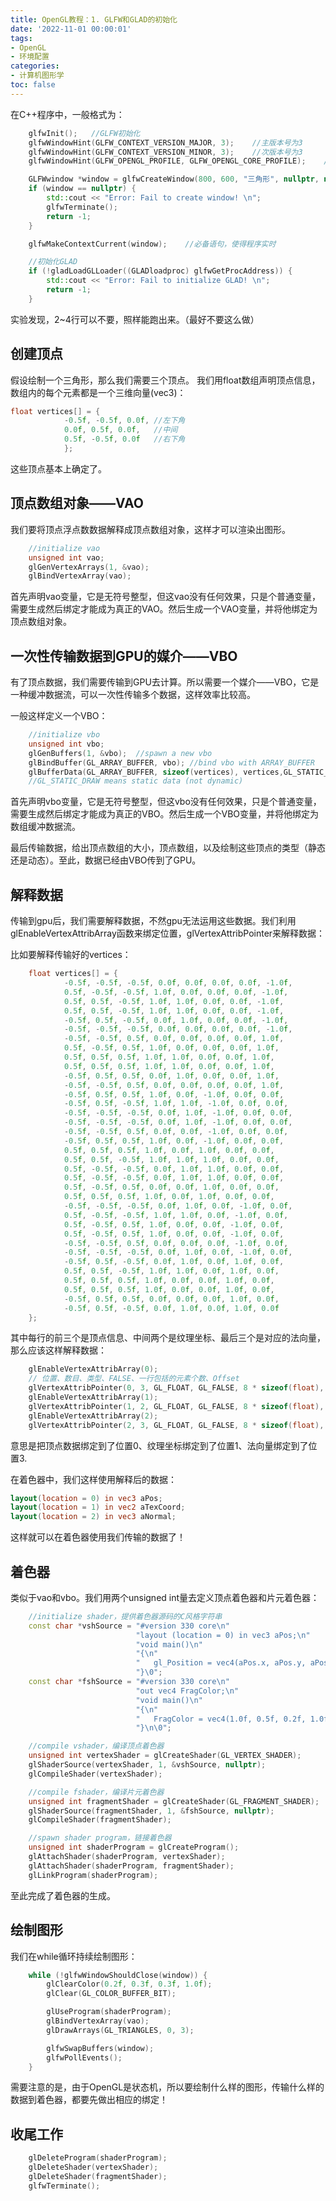```yaml
---
title: OpenGL教程：1. GLFW和GLAD的初始化
date: '2022-11-01 00:00:01'
tags: 
- OpenGL
- 环境配置
categories:
- 计算机图形学
toc: false
---
```


在C++程序中，一般格式为：

```cpp
    glfwInit();   //GLFW初始化
    glfwWindowHint(GLFW_CONTEXT_VERSION_MAJOR, 3);    //主版本号为3
    glfwWindowHint(GLFW_CONTEXT_VERSION_MINOR, 3);    //次版本号为3
    glfwWindowHint(GLFW_OPENGL_PROFILE, GLFW_OPENGL_CORE_PROFILE);    //声明核心

    GLFWwindow *window = glfwCreateWindow(800, 600, "三角形", nullptr, nullptr);       //创建窗口
    if (window == nullptr) {
        std::cout << "Error: Fail to create window! \n";
        glfwTerminate();
        return -1;
    }

    glfwMakeContextCurrent(window);    //必备语句，使得程序实时

    //初始化GLAD
    if (!gladLoadGLLoader((GLADloadproc) glfwGetProcAddress)) {
        std::cout << "Error: Fail to initialize GLAD! \n";
        return -1;
    }
```
<!--more-->
实验发现，2~4行可以不要，照样能跑出来。（最好不要这么做）

## 创建顶点

假设绘制一个三角形，那么我们需要三个顶点。 我们用float数组声明顶点信息，数组内的每个元素都是一个三维向量(vec3)：

```c++
float vertices[] = {
            -0.5f, -0.5f, 0.0f,	//左下角
            0.0f, 0.5f, 0.0f,	//中间
            0.5f, -0.5f, 0.0f	//右下角
            };
```

这些顶点基本上确定了。

## 顶点数组对象——VAO

我们要将顶点浮点数数据解释成顶点数组对象，这样才可以渲染出图形。

```c++
	//initialize vao
    unsigned int vao;
    glGenVertexArrays(1, &vao);
    glBindVertexArray(vao);
```

首先声明vao变量，它是无符号整型，但这vao没有任何效果，只是个普通变量，需要生成然后绑定才能成为真正的VAO。然后生成一个VAO变量，并将他绑定为顶点数组对象。

## 一次性传输数据到GPU的媒介——VBO

有了顶点数据，我们需要传输到GPU去计算。所以需要一个媒介——VBO，它是一种缓冲数据流，可以一次性传输多个数据，这样效率比较高。

一般这样定义一个VBO：

```c++
	//initialize vbo
    unsigned int vbo;
    glGenBuffers(1, &vbo);  //spawn a new vbo
    glBindBuffer(GL_ARRAY_BUFFER, vbo); //bind vbo with ARRAY_BUFFER
    glBufferData(GL_ARRAY_BUFFER, sizeof(vertices), vertices,GL_STATIC_DRAW);  //transport vertices data to buffer memory
    //GL_STATIC_DRAW means static data (not dynamic)
```

首先声明vbo变量，它是无符号整型，但这vbo没有任何效果，只是个普通变量，需要生成然后绑定才能成为真正的VBO。然后生成一个VBO变量，并将他绑定为数组缓冲数据流。

最后传输数据，给出顶点数组的大小，顶点数组，以及绘制这些顶点的类型（静态还是动态）。至此，数据已经由VBO传到了GPU。

## 解释数据

传输到gpu后，我们需要解释数据，不然gpu无法运用这些数据。我们利用glEnableVertexAttribArray函数来绑定位置，glVertexAttribPointer来解释数据：

比如要解释传输好的vertices：

```c++
    float vertices[] = {
            -0.5f, -0.5f, -0.5f, 0.0f, 0.0f, 0.0f, 0.0f, -1.0f,
            0.5f, -0.5f, -0.5f, 1.0f, 0.0f, 0.0f, 0.0f, -1.0f,
            0.5f, 0.5f, -0.5f, 1.0f, 1.0f, 0.0f, 0.0f, -1.0f,
            0.5f, 0.5f, -0.5f, 1.0f, 1.0f, 0.0f, 0.0f, -1.0f,
            -0.5f, 0.5f, -0.5f, 0.0f, 1.0f, 0.0f, 0.0f, -1.0f,
            -0.5f, -0.5f, -0.5f, 0.0f, 0.0f, 0.0f, 0.0f, -1.0f,
            -0.5f, -0.5f, 0.5f, 0.0f, 0.0f, 0.0f, 0.0f, 1.0f,
            0.5f, -0.5f, 0.5f, 1.0f, 0.0f, 0.0f, 0.0f, 1.0f,
            0.5f, 0.5f, 0.5f, 1.0f, 1.0f, 0.0f, 0.0f, 1.0f,
            0.5f, 0.5f, 0.5f, 1.0f, 1.0f, 0.0f, 0.0f, 1.0f,
            -0.5f, 0.5f, 0.5f, 0.0f, 1.0f, 0.0f, 0.0f, 1.0f,
            -0.5f, -0.5f, 0.5f, 0.0f, 0.0f, 0.0f, 0.0f, 1.0f,
            -0.5f, 0.5f, 0.5f, 1.0f, 0.0f, -1.0f, 0.0f, 0.0f,
            -0.5f, 0.5f, -0.5f, 1.0f, 1.0f, -1.0f, 0.0f, 0.0f,
            -0.5f, -0.5f, -0.5f, 0.0f, 1.0f, -1.0f, 0.0f, 0.0f,
            -0.5f, -0.5f, -0.5f, 0.0f, 1.0f, -1.0f, 0.0f, 0.0f,
            -0.5f, -0.5f, 0.5f, 0.0f, 0.0f, -1.0f, 0.0f, 0.0f,
            -0.5f, 0.5f, 0.5f, 1.0f, 0.0f, -1.0f, 0.0f, 0.0f,
            0.5f, 0.5f, 0.5f, 1.0f, 0.0f, 1.0f, 0.0f, 0.0f,
            0.5f, 0.5f, -0.5f, 1.0f, 1.0f, 1.0f, 0.0f, 0.0f,
            0.5f, -0.5f, -0.5f, 0.0f, 1.0f, 1.0f, 0.0f, 0.0f,
            0.5f, -0.5f, -0.5f, 0.0f, 1.0f, 1.0f, 0.0f, 0.0f,
            0.5f, -0.5f, 0.5f, 0.0f, 0.0f, 1.0f, 0.0f, 0.0f,
            0.5f, 0.5f, 0.5f, 1.0f, 0.0f, 1.0f, 0.0f, 0.0f,
            -0.5f, -0.5f, -0.5f, 0.0f, 1.0f, 0.0f, -1.0f, 0.0f,
            0.5f, -0.5f, -0.5f, 1.0f, 1.0f, 0.0f, -1.0f, 0.0f,
            0.5f, -0.5f, 0.5f, 1.0f, 0.0f, 0.0f, -1.0f, 0.0f,
            0.5f, -0.5f, 0.5f, 1.0f, 0.0f, 0.0f, -1.0f, 0.0f,
            -0.5f, -0.5f, 0.5f, 0.0f, 0.0f, 0.0f, -1.0f, 0.0f,
            -0.5f, -0.5f, -0.5f, 0.0f, 1.0f, 0.0f, -1.0f, 0.0f,
            -0.5f, 0.5f, -0.5f, 0.0f, 1.0f, 0.0f, 1.0f, 0.0f,
            0.5f, 0.5f, -0.5f, 1.0f, 1.0f, 0.0f, 1.0f, 0.0f,
            0.5f, 0.5f, 0.5f, 1.0f, 0.0f, 0.0f, 1.0f, 0.0f,
            0.5f, 0.5f, 0.5f, 1.0f, 0.0f, 0.0f, 1.0f, 0.0f,
            -0.5f, 0.5f, 0.5f, 0.0f, 0.0f, 0.0f, 1.0f, 0.0f,
            -0.5f, 0.5f, -0.5f, 0.0f, 1.0f, 0.0f, 1.0f, 0.0f
    };
```

其中每行的前三个是顶点信息、中间两个是纹理坐标、最后三个是对应的法向量，那么应该这样解释数据：

```c++
    glEnableVertexAttribArray(0);
	// 位置、数目、类型、FALSE、一行包括的元素个数、Offset
    glVertexAttribPointer(0, 3, GL_FLOAT, GL_FALSE, 8 * sizeof(float), (void *) nullptr);
    glEnableVertexAttribArray(1);
    glVertexAttribPointer(1, 2, GL_FLOAT, GL_FALSE, 8 * sizeof(float), (void *) (3 * sizeof(float)));
    glEnableVertexAttribArray(2);
    glVertexAttribPointer(2, 3, GL_FLOAT, GL_FALSE, 8 * sizeof(float), (void *) (5 * sizeof(float)));
```

意思是把顶点数据绑定到了位置0、纹理坐标绑定到了位置1、法向量绑定到了位置3.

在着色器中，我们这样使用解释后的数据：

```glsl
layout(location = 0) in vec3 aPos;
layout(location = 1) in vec2 aTexCoord;
layout(location = 2) in vec3 aNormal;
```

这样就可以在着色器使用我们传输的数据了！

## 着色器

类似于vao和vbo。我们用两个unsigned int量去定义顶点着色器和片元着色器：

```c++
    //initialize shader，提供着色器源码的C风格字符串
    const char *vshSource = "#version 330 core\n"
                            "layout (location = 0) in vec3 aPos;\n"
                            "void main()\n"
                            "{\n"
                            "   gl_Position = vec4(aPos.x, aPos.y, aPos.z, 1.0);\n"
                            "}\0";
    const char *fshSource = "#version 330 core\n"
                            "out vec4 FragColor;\n"
                            "void main()\n"
                            "{\n"
                            "   FragColor = vec4(1.0f, 0.5f, 0.2f, 1.0f);\n"
                            "}\n\0";

    //compile vshader，编译顶点着色器
    unsigned int vertexShader = glCreateShader(GL_VERTEX_SHADER);
    glShaderSource(vertexShader, 1, &vshSource, nullptr);
    glCompileShader(vertexShader);

    //compile fshader，编译片元着色器
    unsigned int fragmentShader = glCreateShader(GL_FRAGMENT_SHADER);
    glShaderSource(fragmentShader, 1, &fshSource, nullptr);
    glCompileShader(fragmentShader);

    //spawn shader program，链接着色器
    unsigned int shaderProgram = glCreateProgram();
    glAttachShader(shaderProgram, vertexShader);
    glAttachShader(shaderProgram, fragmentShader);
    glLinkProgram(shaderProgram);
```

至此完成了着色器的生成。

## 绘制图形

我们在while循环持续绘制图形：

```c++
	while (!glfwWindowShouldClose(window)) {
        glClearColor(0.2f, 0.3f, 0.3f, 1.0f);
        glClear(GL_COLOR_BUFFER_BIT);

        glUseProgram(shaderProgram);
        glBindVertexArray(vao);
        glDrawArrays(GL_TRIANGLES, 0, 3);

        glfwSwapBuffers(window);
        glfwPollEvents();
    }
```

需要注意的是，由于OpenGL是状态机，所以要绘制什么样的图形，传输什么样的数据到着色器，都要先做出相应的绑定！

## 收尾工作

```c++
    glDeleteProgram(shaderProgram);
    glDeleteShader(vertexShader);
    glDeleteShader(fragmentShader);
    glfwTerminate();
```

